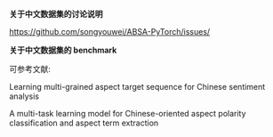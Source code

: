 **关于中文数据集的讨论说明**

https://github.com/songyouwei/ABSA-PyTorch/issues/

**关于中文数据集的 benchmark**

可参考文献: 

Learning multi-grained aspect target sequence for Chinese sentiment analysis

A multi-task learning model for Chinese-oriented aspect polarity classification and aspect term extraction
